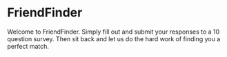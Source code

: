 # FriendFinder

Welcome to FriendFinder.
Simply fill out and submit your responses to a 10 question survey.  Then sit back and let us do the hard work of finding you a perfect match.

